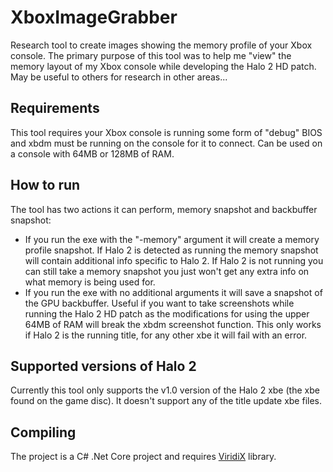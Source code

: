 # XboxImageGrabber
Research tool to create images showing the memory profile of your Xbox console. The primary purpose of this tool was to help me "view" the memory layout of my Xbox console while developing the Halo 2 HD patch. May be useful to others for research in other areas...
[](/_Images/memory_profile.png)

## Requirements
This tool requires your Xbox console is running some form of "debug" BIOS and xbdm must be running on the console for it to connect. Can be used on a console with 64MB or 128MB of RAM.

## How to run
The tool has two actions it can perform, memory snapshot and backbuffer snapshot:
- If you run the exe with the "-memory" argument it will create a memory profile snapshot. If Halo 2 is detected as running the memory snapshot will contain additional info specific to Halo 2. If Halo 2 is not running you can still take a memory snapshot you just won't get any extra info on what memory is being used for.
- If you run the exe with no additional arguments it will save a snapshot of the GPU backbuffer. Useful if you want to take screenshots while running the Halo 2 HD patch as the modifications for using the upper 64MB of RAM will break the xbdm screenshot function. This only works if Halo 2 is the running title, for any other xbe it will fail with an error.

## Supported versions of Halo 2
Currently this tool only supports the v1.0 version of the Halo 2 xbe (the xbe found on the game disc). It doesn't support any of the title update xbe files.

## Compiling
The project is a C# .Net Core project and requires [ViridiX](https://github.com/Ernegien/ViridiX) library.

